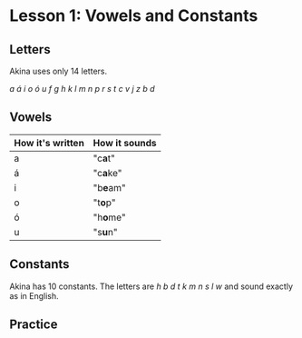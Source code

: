 # Lesson 1: Vowels and Constants

## Letters

Akina uses only 14 letters.

*a á i o ó u f g h k l m n p r s t c v j z b d*

## Vowels

| How it's written | How it sounds |
| ---------------- | ------------- |
| a                | "c**a**t"     |
| á                | "c**a**ke"    |
| i                | "b**e**am"    |
| o                | "t**o**p"     |
| ó                | "h**o**me"    |
| u                | "s**u**n"     |

## Constants

Akina has 10 constants. The letters are *h b d t k m n s l w* and sound exactly as in English.

## Practice
